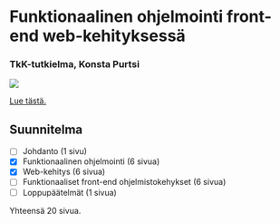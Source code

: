# Funktionaalinen ohjelmointi front-end web-kehityksessä

### TkK-tutkielma, Konsta Purtsi

![](https://github.com/kovipu/kandi/workflows/Build%20pdf/badge.svg)

[Lue tästä.](https://kovipu.github.io/kandi/thesis.pdf)

## Suunnitelma

- [ ] Johdanto (1 sivu)
- [x] Funktionaalinen ohjelmointi (6 sivua)
- [x] Web-kehitys (6 sivua)
- [ ] Funktionaaliset front-end ohjelmistokehykset (6 sivua)
- [ ] Loppupäätelmät (1 sivua)

Yhteensä 20 sivua.